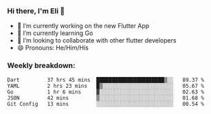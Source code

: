 ### Hi there, I'm Eli 👋
- 🔭 I’m currently working on the new Flutter App
- 🌱 I’m currently learning Go
- 🦄 I’m looking to collaborate with other flutter developers
- 😄 Pronouns: He/Him/His

### Weekly breakdown:
<!--START_SECTION:waka-->
```text
Dart         37 hrs 45 mins  ██████████████████████▒░░   89.37 % 
YAML         2 hrs 23 mins   █▒░░░░░░░░░░░░░░░░░░░░░░░   05.67 % 
Go           1 hr 6 mins     ▓░░░░░░░░░░░░░░░░░░░░░░░░   02.63 % 
JSON         42 mins         ▒░░░░░░░░░░░░░░░░░░░░░░░░   01.68 % 
Git Config   13 mins         ░░░░░░░░░░░░░░░░░░░░░░░░░   00.54 % 
```
<!--END_SECTION:waka-->
